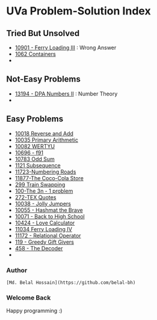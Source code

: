 # UVa Problem-Solution Index

## Tried But Unsolved
  * [10901 - Ferry Loading III](https://github.com/belal-bh/Analytical_Programming/tree/master/UVa/UVaSolutions/10901%20-%20Ferry%20Loading%20III) : Wrong Answer
  * [1062 Containers](https://github.com/belal-bh/Analytical_Programming/tree/master/UVa/UVaSolutions/1062%20Containers)
  * []()
  

## Not-Easy Problems
  * [13194 - DPA Numbers II](https://github.com/belal-bh/Analytical_Programming/tree/master/UVa/UVaSolutions/13194%20-%20DPA%20Numbers%20II) : Number Theory
  * []()



## Easy Problems
  * [10018 Reverse and Add](https://github.com/belal-bh/Analytical_Programming/tree/master/UVa/UVaSolutions/10018%20Reverse%20and%20Add)
  * [10035 Primary Arithmetic](https://github.com/belal-bh/Analytical_Programming/tree/master/UVa/UVaSolutions/10035%20Primary%20Arithmetic)
  * [10082 WERTYU](https://github.com/belal-bh/Analytical_Programming/tree/master/UVa/UVaSolutions/10082%20WERTYU)
  * [10696 - f91](https://github.com/belal-bh/Analytical_Programming/tree/master/UVa/UVaSolutions/10696%20-%20f91)
  * [10783 Odd Sum](https://github.com/belal-bh/Analytical_Programming/tree/master/UVa/UVaSolutions/10783%20Odd%20Sum)
  * [1121 Subsequence](https://github.com/belal-bh/Analytical_Programming/tree/master/UVa/UVaSolutions/1121%20Subsequence)
  * [11723-Numbering Roads](https://github.com/belal-bh/Analytical_Programming/tree/master/UVa/UVaSolutions/11723-Numbering%20Roads)
  * [11877-The Coco-Cola Store](https://github.com/belal-bh/Analytical_Programming/tree/master/UVa/UVaSolutions/11877-The%20Coco-Cola%20Store)
  * [299 Train Swapping](https://github.com/belal-bh/Analytical_Programming/tree/master/UVa/UVaSolutions/299%20Train%20Swapping)
  * [100-The 3n - 1 problem](https://github.com/belal-bh/Analytical_Programming/tree/master/UVa/UVaSolutions/100-The%203n%20-%201%20problem)
  * [272-TEX Quotes](https://github.com/belal-bh/Analytical_Programming/tree/master/UVa/UVaSolutions/272-TEX%20Quotes)
  * [10038 - Jolly Jumpers](https://github.com/belal-bh/Analytical_Programming/tree/master/UVa/UVaSolutions/10038%20-%20Jolly%20Jumpers)
  * [10055 - Hashmat the Brave](https://github.com/belal-bh/Analytical_Programming/tree/master/UVa/UVaSolutions/10055%20-%20Hashmat%20the%20Brave)
  * [10071 - Back to High School](https://github.com/belal-bh/Analytical_Programming/tree/master/UVa/UVaSolutions/10071%20-%20Back%20to%20High%20School)
  * [10424 - Love Calculator](https://github.com/belal-bh/Analytical_Programming/tree/master/UVa/UVaSolutions/10424%20-%20Love%20Calculator)
  * [11034 Ferry Loading IV](https://github.com/belal-bh/Analytical_Programming/tree/master/UVa/UVaSolutions/11034%20Ferry%20Loading%20IV)
  * [11172 - Relational Operator](https://github.com/belal-bh/Analytical_Programming/tree/master/UVa/UVaSolutions/11172%20-%20Relational%20Operator)
  * [119 - Greedy Gift Givers](https://github.com/belal-bh/Analytical_Programming/tree/master/UVa/UVaSolutions/119%20-%20Greedy%20Gift%20Givers)
  * [458 - The Decoder](https://github.com/belal-bh/Analytical_Programming/tree/master/UVa/UVaSolutions/458%20-%20The%20Decoder)
  * []()
  
  
  
  ### Author
    [Md. Belal Hossain](https://github.com/belal-bh)
    
    
  ### Welcome Back
  Happy programming :)
  
  
